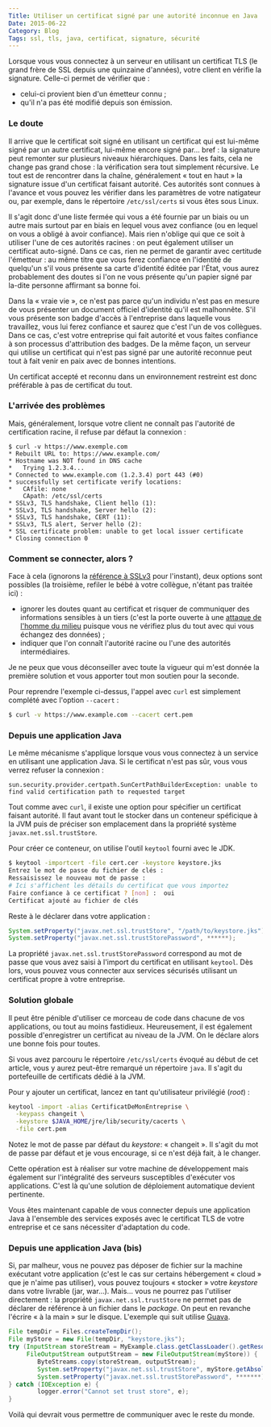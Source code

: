 ```yaml
---
Title: Utiliser un certificat signé par une autorité inconnue en Java
Date: 2015-06-22
Category: Blog
Tags: ssl, tls, java, certificat, signature, sécurité
---
```


Lorsque vous vous connectez à un serveur en utilisant un certificat TLS (le grand frère de SSL depuis une quinzaine d'années), votre client en vérifie la signature. Celle-ci permet de vérifier que :

 * celui-ci provient bien d'un émetteur connu ;
 * qu'il n'a pas été modifié depuis son émission.

### Le doute

Il arrive que le certificat soit signé en utilisant un certificat qui est lui-même signé par un autre certificat, lui-même encore signé par... bref : la signature peut remonter sur plusieurs niveaux hiérarchiques. Dans les faits, cela ne change pas grand chose : la vérification sera tout simplement récursive. Le tout est de rencontrer dans la chaîne, généralement « tout en haut » la signature issue d'un certificat faisant autorité. Ces autorités sont connues à l'avance et vous pouvez les vérifier dans les paramètres de votre natigateur ou, par exemple, dans le répertoire `/etc/ssl/certs` si vous êtes sous Linux.

Il s'agit donc d'une liste fermée qui vous a été fournie par un biais ou un autre mais surtout par en biais en lequel vous avez confiance (ou en lequel on vous a obligé à avoir confiance). Mais rien n'oblige qui que ce soit à utiliser l'une de ces autorités racines : on peut également utiliser un certificat auto-signé. Dans ce cas, rien ne permet de garantir avec certitude l'émetteur : au même titre que vous ferez confiance en l'identité de quelqu'un s'il vous présente sa carte d'identité éditée par l'État, vous aurez probablement des doutes si l'on ne vous présente qu'un papier signé par la-dite personne affirmant sa bonne foi.

Dans la « vraie vie », ce n'est pas parce qu'un individu n'est pas en mesure de vous présenter un document officiel d'identité qu'il est malhonnête. S'il vous présente son badge d'accès à l'entreprise dans laquelle vous travaillez, vous lui ferez confiance et saurez que c'est l'un de vos collègues. Dans ce cas, c'est votre entreprise qui fait autorité et vous faites confiance à son processus d'attribution des badges. De la même façon, un serveur qui utilise un certificat qui n'est pas signé par une autorité reconnue peut tout à fait venir en paix avec de bonnes intentions.

Un certificat accepté et reconnu dans un environnement restreint est donc préférable à pas de certificat du tout.

### L'arrivée des problèmes

Mais, généralement, lorsque votre client ne connaît pas l'autorité de certification racine, il refuse par défaut la connexion :

    $ curl -v https://www.exemple.com
    * Rebuilt URL to: https://www.example.com/
    * Hostname was NOT found in DNS cache
    *   Trying 1.2.3.4...
    * Connected to www.example.com (1.2.3.4) port 443 (#0)
    * successfully set certificate verify locations:
    *   CAfile: none
        CApath: /etc/ssl/certs
    * SSLv3, TLS handshake, Client hello (1):
    * SSLv3, TLS handshake, Server hello (2):
    * SSLv3, TLS handshake, CERT (11):
    * SSLv3, TLS alert, Server hello (2):
    * SSL certificate problem: unable to get local issuer certificate
    * Closing connection 0

### Comment se connecter, alors ?

Face à cela (ignorons la [référence à SSLv3](https://fr.wikipedia.org/wiki/POODLE) pour l'instant), deux options sont possibles (la troisième, refiler le bébé à votre collègue, n'étant pas traitée ici) :

 * ignorer les doutes quant au certificat et risquer de communiquer des informations sensibles à un tiers (c'est la porte ouverte à une [attaque de l'homme du milieu](https://fr.wikipedia.org/wiki/Attaque_de_l%27homme_du_milieu) puisque vous ne vérifiez plus du tout avec qui vous échangez des données) ;
 * indiquer que l'on connaît l'autorité racine ou l'une des autorités intermédiaires.

Je ne peux que vous déconseiller avec toute la vigueur qui m'est donnée la première solution et vous apporter tout mon soutien pour la seconde.

Pour reprendre l'exemple ci-dessus, l'appel avec `curl` est simplement complété avec l'option `--cacert` :

```bash
$ curl -v https://www.example.com --cacert cert.pem
```

### Depuis une application Java

Le même mécanisme s'applique lorsque vous vous connectez à un service en utilisant une application Java. Si le certificat n'est pas sûr, vous vous verrez refuser la connexion :

```
sun.security.provider.certpath.SunCertPathBuilderException: unable to find valid certification path to requested target
```

Tout comme avec `curl`, il existe une option pour spécifier un certificat faisant autorité. Il faut avant tout le stocker dans un conteneur spéficique à la JVM puis de préciser son emplacement dans la propriété système `javax.net.ssl.trustStore`.

Pour créer ce conteneur, on utilise l'outil `keytool` fourni avec le JDK.

```bash
$ keytool -importcert -file cert.cer -keystore keystore.jks
Entrez le mot de passe du fichier de clés :
Ressaisissez le nouveau mot de passe :
# Ici s'affichent les détails du certificat que vous importez
Faire confiance à ce certificat ? [non] :  oui
Certificat ajouté au fichier de clés
```

Reste à le déclarer dans votre application :

```java
System.setProperty("javax.net.ssl.trustStore", "/path/to/keystore.jks");
System.setProperty("javax.net.ssl.trustStorePassword", ******);
```

La propriété `javax.net.ssl.trustStorePassword` correspond au mot de passe que vous avez saisi à l'import du certificat en utilisant `keytool`. Dès lors, vous pouvez vous connecter aux services sécurisés utilisant un certificat propre à votre entreprise.


### Solution globale

Il peut être pénible d'utiliser ce morceau de code dans chacune de vos applications, ou tout au moins fastidieux. Heureusement, il est également possible d'enregistrer un certificat au niveau de la JVM. On le déclare alors une bonne fois pour toutes.

Si vous avez parcouru le répertoire `/etc/ssl/certs` évoqué au début de cet article, vous y aurez peut-être remarqué un répertoire `java`. Il s'agit du portefeuille de certificats dédié à la JVM.

Pour y ajouter un certificat, lancez en tant qu'utilisateur privilégié (*root*) :

```bash
keytool -import -alias CertificatDeMonEntreprise \
  -keypass changeit \
  -keystore $JAVA_HOME/jre/lib/security/cacerts \
  -file cert.pem
```

Notez le mot de passe par défaut du *keystore*: « changeit ». Il s'agit du mot de passe par défaut et je vous encourage, si ce n'est déjà fait, à le changer.

Cette opération est à réaliser sur votre machine de développement mais également sur l'intégralité des serveurs susceptibles d'exécuter vos applications. C'est là qu'une solution de déploiement automatique devient pertinente.

Vous êtes maintenant capable de vous connecter depuis une application Java à l'ensemble des services exposés avec le certificat TLS de votre entreprise et ce sans nécessiter d'adaptation du code.


### Depuis une application Java (bis)

Si, par malheur, vous ne pouvez pas déposer de fichier sur la machine exécutant votre application (c'est le cas sur certains hébergement « cloud » que je n'aime pas utiliser), vous pouvez toujours « stocker » votre *keystore* dans votre livrable (jar, war...). Mais... vous ne pourrez pas l'utiliser directement : la propriété `javax.net.ssl.trustStore` ne permet pas de déclarer de référence à un fichier dans le *package*. On peut en revanche l'écrire « à la main » sur le disque. L'exemple qui suit utilise [Guava](https://github.com/google/guava).

```java
File tempDir = Files.createTempDir();
File myStore = new File(tempDir, "keystore.jks");
try (InputStream storeStream = MyExample.class.getClassLoader().getResourceAsStream("keystore.jks");
     FileOutputStream outputStream = new FileOutputStream(myStore)) {
        ByteStreams.copy(storeStream, outputStream);
        System.setProperty("javax.net.ssl.trustStore", myStore.getAbsolutePath());
        System.setProperty("javax.net.ssl.trustStorePassword", *******);
} catch (IOException e) {
        logger.error("Cannot set trust store", e);
}
```

Voilà qui devrait vous permettre de communiquer avec le reste du monde.
